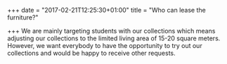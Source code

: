 +++
date = "2017-02-21T12:25:30+01:00"
title = "Who can lease the furniture?"

+++
We are mainly targeting students with our collections which means adjusting our collections to the limited living area of 15-20 square meters. However, we want everybody to have the opportunity to try out our collections and would be happy to receive other requests.